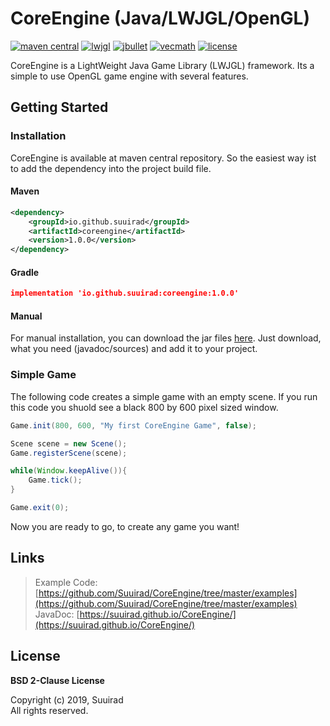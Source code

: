 # CoreEngine (Java/LWJGL/OpenGL)
[![maven central][maven-central-img]][maven-central-url]
[![lwjgl][lwjgl-img]][lwjgl-url]
[![jbullet][jbullet-img]][jbullet-url]
[![vecmath][vecmath-img]][vecmath-url]
[![license][license-img]](LICENSE)

CoreEngine is a LightWeight Java Game Library (LWJGL) framework. Its a simple to use OpenGL game engine with several features.

## Getting Started

### Installation

CoreEngine is available at maven central repository.  So the easiest way ist to add the dependency into the project build file.

#### Maven
```xml
<dependency>
	<groupId>io.github.suuirad</groupId>
	<artifactId>coreengine</artifactId>
	<version>1.0.0</version>
</dependency>
```

#### Gradle
```json
implementation 'io.github.suuirad:coreengine:1.0.0'
```

#### Manual

For manual installation, you can download the jar files [here](http://central.maven.org/maven2/io/github/suuirad/coreengine/1.0.0/). Just download, what you need (javadoc/sources) and add it to your project.

### Simple Game

The following code creates a simple game with an empty scene. 
If you run this code you shuold see a black 800 by 600 pixel sized window.

```java
Game.init(800, 600, "My first CoreEngine Game", false);

Scene scene = new Scene();
Game.registerScene(scene);

while(Window.keepAlive()){
    Game.tick();
}

Game.exit(0);
```

Now you are ready to go, to create any game you want!

## Links

> Example Code: [https://github.com/Suuirad/CoreEngine/tree/master/examples](https://github.com/Suuirad/CoreEngine/tree/master/examples)
> JavaDoc: [https://suuirad.github.io/CoreEngine/](https://suuirad.github.io/CoreEngine/)

## License

**BSD 2-Clause License**

Copyright (c) 2019, Suuirad<br>
All rights reserved.

<!-- Shields Links -->
[lwjgl-img]: https://img.shields.io/badge/lwjgl-v.3.2.2-green.svg?style=flat-square
[lwjgl-url]: https://mvnrepository.com/artifact/org.lwjgl/lwjgl/3.2.2
[jbullet-img]: https://img.shields.io/badge/jbullet-v.20101010_1-green.svg?style=flat-square
[jbullet-url]: https://mvnrepository.com/artifact/cz.advel.jbullet/jbullet/20101010-1
[vecmath-img]: https://img.shields.io/badge/vecmath-v.1.5.2-green.svg?style=flat-square
[vecmath-url]: https://mvnrepository.com/artifact/javax.vecmath/vecmath/1.5.2
[license-img]: https://img.shields.io/badge/license-BSD-blue.svg?style=flat-square
[maven-central-img]: https://img.shields.io/badge/maven--central-v.1.0.0-red.svg?style=flat-square
[maven-central-url]: https://search.maven.org/artifact/io.github.suuirad/coreengine/1.0.0/jar
